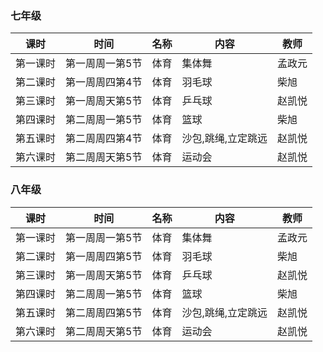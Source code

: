 ### 七年级

| 课时     | 时间         | 名称  | 内容              | 教师 |
|---------|--------------|------|-------------------|-------|
| 第一课时 | 第一周周一第5节 | 体育 |  集体舞            | 孟政元 |
| 第二课时 | 第一周周四第4节 | 体育 |  羽毛球            | 柴旭   |
| 第三课时 | 第一周周天第5节 | 体育 |  乒乓球            | 赵凯悦 |
| 第四课时 | 第二周周一第5节 | 体育 |  篮球              | 柴旭   |
| 第五课时 | 第二周周四第4节 | 体育 |  沙包,跳绳,立定跳远  | 赵凯悦 |
| 第六课时 | 第二周周天第5节 | 体育 |  运动会            | 赵凯悦  |


### 八年级
| 课时     | 时间          | 名称 | 内容              | 教师 |
|---------|--------------|------|-------------------|-----| 
| 第一课时 | 第一周周一第5节 | 体育 |  集体舞            | 孟政元 |
| 第二课时 | 第一周周四第5节 | 体育 |  羽毛球            | 柴旭 |
| 第三课时 | 第一周周天第5节 | 体育 |  乒乓球            | 赵凯悦 |
| 第四课时 | 第二周周一第5节 | 体育 |  篮球              | 柴旭 |
| 第五课时 | 第二周周四第5节 | 体育 |  沙包,跳绳,立定跳远  | 赵凯悦 |
| 第六课时 | 第二周周天第5节 | 体育 |  运动会            | 赵凯悦 |
